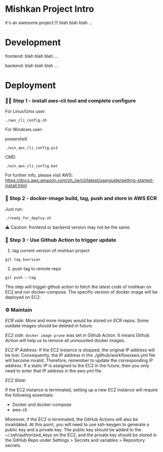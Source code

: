 Mishkan Project Intro
======================

it's an awesome project.!!! blah blah blah ...  


Development
============

frontend: blah blah blah ...  

backend: blah blah blah ...  


Deployment
==========


### 👩‍💻 Step 1 - install aws-cli tool and complete configure 

For Linux/Unix user:  

```
./aws_cli_config.sh  
```

For Windows user: 

powershell  

```
./win_aws_cli_config.ps1
``` 

CMD 

```
./win_aws_cli_config.bat
``` 

For further info, please visit AWS: https://docs.aws.amazon.com/zh_tw/cli/latest/userguide/getting-started-install.html

### 💾 Step 2 - docker-image build, tag, push and store in AWS ECR 

Just run:

```
./ready_for_deploy.sh
```

⚠️  Caution: frontend or backend version may not be the same. 


### 🤖 Step 3 - Use Github Action to trigger update 

1. tag current version of mishkan project

```
git tag $version
```

2. push tag to remote repo

```
git push --tag
```

This step will trigger github action to fetch the latest code of mishkan on EC2 and run docker-compose. The specific version of docker image will be deployed on EC2.  


### ⚙️  Maintain

*ECR side:*  More and more images would be stored on ECR repos. Some outdate images should be deleted in future.

*EC2 side:*  `docker image prune` was set in Github Action. It means Github Action will help us to remove all unmounted docker images.

*EC2 IP Address:*  If the EC2 instance is stopped, the original IP address will be lost. Consequently, the IP address in the ./github/workflow/aws.yml file will become invalid. Therefore, remember to update the corresponding IP address. If a static IP is assigned to the EC2 in the future, then you only need to enter that IP address in the aws.yml file.

*EC2 State:* 

If the EC2 instance is terminated, setting up a new EC2 instance will require the following essentials:

* Docker and docker-compose
* aws-cli

Moreover, if the EC2 is terminated, the GitHub Actions will also be invalidated. At this point, you will need to use ssh-keygen to generate a public key and a private key. The public key should be added to the ~/.ssh/authorized_keys on the EC2, and the private key should be stored in the GitHub Repo under Settings > Secrets and variables > Repository secrets.
